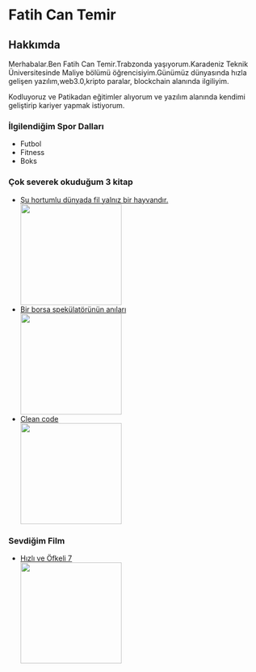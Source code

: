  <h1>Fatih Can Temir</h1>

 <h2>Hakkımda</h2>
<!-- Başlıklar kullanıldı. -->

<p>Merhabalar.Ben Fatih Can Temir.Trabzonda yaşıyorum.Karadeniz Teknik Üniversitesinde Maliye bölümü öğrencisiyim.Günümüz dünyasında hızla gelişen yazılım,web3.0,kripto paralar, blockchain alanında ilgiliyim.</p>
<p>Kodluyoruz ve Patikadan eğitimler alıyorum ve  yazılım alanında kendimi geliştirip kariyer yapmak istiyorum. </p>
<!-- paragraf yapma metodu kullanıldı -->
<h3>İlgilendiğim Spor Dalları</h3>
<ul>
    <li>Futbol</li>
    <li>Fitness</li>
    <li>Boks</li>
</ul>
<!-- boş satırlar html de yani enterlamak etkisi olmadıgı anlaşıldı. -->
<h3>Çok severek okuduğum 3 kitap</h3>
<ul>
    <li><a href="https://www.goodreads.com/book/show/7253391-u-hortumlu-d-nyada-fil-yaln-z-bir-hayvand-r?from_search=true&from_srp=true&qid=WxKCAn08gO&rank=1" target="_blank">  Şu hortumlu dünyada fil yalnız bir hayvandır.</a></li>
    <img src="resim/resim2.jpg" width="200" height="200">
    <li><a href="https://www.goodreads.com/book/show/59993794-bir-borsa-spek-lat-r-n-n-anilari?from_search=true&from_srp=true&qid=nFgxAXtIkW&rank=2" target="_blank"> Bir borsa spekülatörünün anıları</a> </li>
    <img src="resim/resim3.jpg" width="200" height="200">
    <li><a href="https://www.goodreads.com/book/show/3735293-clean-code?from_search=true&from_srp=true&qid=zvNCiBLUvS&rank=1" target="_blank">Clean code </a></li>
    <img src="resim/resim1.jpg" width="200" height="200">
</ul>
<!-- resim ekleme ve genişlik ayarlama yapıldı. -->
<h3>Sevdiğim Film</h3>
<ul>
    <li><a href="https://www.imdb.com/title/tt2820852/?ref_=nv_sr_srsg_8" target="_blank" >Hızlı ve Öfkeli 7</a></li>
    <a href="https://www.imdb.com/title/tt2820852/?ref_=nv_sr_srsg_8"></a>
    <img src="resim/resim4.jpg" width="200" height="200">
</ul>
    <!-- görsellerle ve linklerle çalışıldı. -->